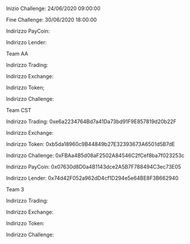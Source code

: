 Inizio Challenge: 24/06/2020 09:00:00

Fine Challenge: 30/06/2020 18:00:00


Indirizzo PayCoin: 

Indirizzo Lender:



Team AA

Indirizzo Trading:

Indirizzo Exchange:

Indirizzo Token;

Indirizzo Challenge:


Team CST

Indirizzo Trading: 0xe6a2234764Bd7a41Da73bd91F9E857819d20b22F

Indirizzo Exchange: 

Indirizzo Token: 0xb5da18960c9B44849b27E32393673A6501d5B7dE

Indirizzo Challenge: 0xFBAa4B5d08aF2502A84546C2fCef8ba7f023253c

Indirizzo PayCoin: 0x07630d8D0a4B1143dce2A5B7F788494C3ec73E05

Indirizzo Lender: 0x74d42F052a962dD4cf1D294e5e64BE8F3B662940


Team 3


Indirizzo Trading:

Indirizzo Exchange:

Indirizzo Token:

Indirizzo Challenge:
